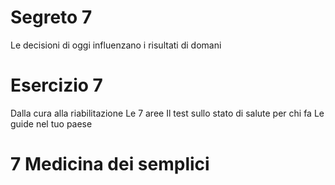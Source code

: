 

# Segreto 7

Le decisioni di oggi influenzano i risultati di domani


# Esercizio 7 
Dalla cura alla riabilitazione 
Le 7 aree 
Il test sullo stato di salute per chi fa
Le guide nel tuo paese


# 7 Medicina dei semplici 




<!--stackedit_data:
eyJoaXN0b3J5IjpbLTE4NjQ2MjE4OTEsMTE4Mjc3OTgxMCwxOT
YzMzE1MTc3LC0xNjgxOTQ4NTU4XX0=
-->